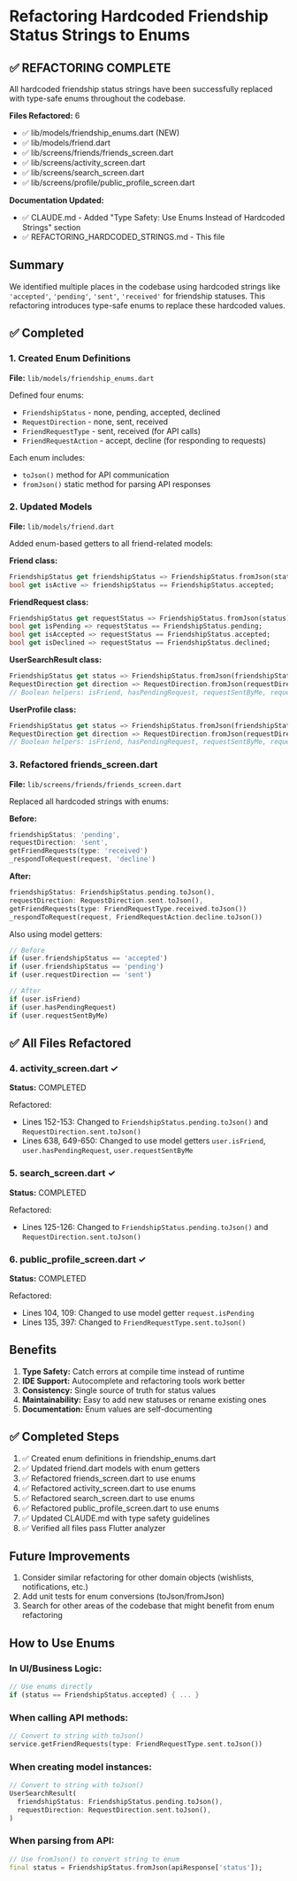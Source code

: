 # Refactoring Hardcoded Friendship Status Strings to Enums

## ✅ REFACTORING COMPLETE

All hardcoded friendship status strings have been successfully replaced with type-safe enums throughout the codebase.

**Files Refactored:** 6
- ✅ lib/models/friendship_enums.dart (NEW)
- ✅ lib/models/friend.dart
- ✅ lib/screens/friends/friends_screen.dart
- ✅ lib/screens/activity_screen.dart
- ✅ lib/screens/search_screen.dart
- ✅ lib/screens/profile/public_profile_screen.dart

**Documentation Updated:**
- ✅ CLAUDE.md - Added "Type Safety: Use Enums Instead of Hardcoded Strings" section
- ✅ REFACTORING_HARDCODED_STRINGS.md - This file

## Summary

We identified multiple places in the codebase using hardcoded strings like `'accepted'`, `'pending'`, `'sent'`, `'received'` for friendship statuses. This refactoring introduces type-safe enums to replace these hardcoded values.

## ✅ Completed

### 1. Created Enum Definitions
**File:** `lib/models/friendship_enums.dart`

Defined four enums:
- `FriendshipStatus` - none, pending, accepted, declined
- `RequestDirection` - none, sent, received
- `FriendRequestType` - sent, received (for API calls)
- `FriendRequestAction` - accept, decline (for responding to requests)

Each enum includes:
- `toJson()` method for API communication
- `fromJson()` static method for parsing API responses

### 2. Updated Models
**File:** `lib/models/friend.dart`

Added enum-based getters to all friend-related models:

**Friend class:**
```dart
FriendshipStatus get friendshipStatus => FriendshipStatus.fromJson(status);
bool get isActive => friendshipStatus == FriendshipStatus.accepted;
```

**FriendRequest class:**
```dart
FriendshipStatus get requestStatus => FriendshipStatus.fromJson(status);
bool get isPending => requestStatus == FriendshipStatus.pending;
bool get isAccepted => requestStatus == FriendshipStatus.accepted;
bool get isDeclined => requestStatus == FriendshipStatus.declined;
```

**UserSearchResult class:**
```dart
FriendshipStatus get status => FriendshipStatus.fromJson(friendshipStatus);
RequestDirection get direction => RequestDirection.fromJson(requestDirection);
// Boolean helpers: isFriend, hasPendingRequest, requestSentByMe, requestSentToMe
```

**UserProfile class:**
```dart
FriendshipStatus get status => FriendshipStatus.fromJson(friendshipStatus);
RequestDirection get direction => RequestDirection.fromJson(requestDirection);
// Boolean helpers: isFriend, hasPendingRequest, requestSentByMe, requestSentToMe
```

### 3. Refactored friends_screen.dart
**File:** `lib/screens/friends/friends_screen.dart`

Replaced all hardcoded strings with enums:

**Before:**
```dart
friendshipStatus: 'pending',
requestDirection: 'sent',
getFriendRequests(type: 'received')
_respondToRequest(request, 'decline')
```

**After:**
```dart
friendshipStatus: FriendshipStatus.pending.toJson(),
requestDirection: RequestDirection.sent.toJson(),
getFriendRequests(type: FriendRequestType.received.toJson())
_respondToRequest(request, FriendRequestAction.decline.toJson())
```

Also using model getters:
```dart
// Before
if (user.friendshipStatus == 'accepted')
if (user.friendshipStatus == 'pending')
if (user.requestDirection == 'sent')

// After
if (user.isFriend)
if (user.hasPendingRequest)
if (user.requestSentByMe)
```

## ✅ All Files Refactored

### 4. activity_screen.dart ✓
**Status:** COMPLETED

Refactored:
- Lines 152-153: Changed to `FriendshipStatus.pending.toJson()` and `RequestDirection.sent.toJson()`
- Lines 638, 649-650: Changed to use model getters `user.isFriend`, `user.hasPendingRequest`, `user.requestSentByMe`

### 5. search_screen.dart ✓
**Status:** COMPLETED

Refactored:
- Lines 125-126: Changed to `FriendshipStatus.pending.toJson()` and `RequestDirection.sent.toJson()`

### 6. public_profile_screen.dart ✓
**Status:** COMPLETED

Refactored:
- Lines 104, 109: Changed to use model getter `request.isPending`
- Lines 135, 397: Changed to `FriendRequestType.sent.toJson()`

## Benefits

1. **Type Safety:** Catch errors at compile time instead of runtime
2. **IDE Support:** Autocomplete and refactoring tools work better
3. **Consistency:** Single source of truth for status values
4. **Maintainability:** Easy to add new statuses or rename existing ones
5. **Documentation:** Enum values are self-documenting

## ✅ Completed Steps

1. ✅ Created enum definitions in friendship_enums.dart
2. ✅ Updated friend.dart models with enum getters
3. ✅ Refactored friends_screen.dart to use enums
4. ✅ Refactored activity_screen.dart to use enums
5. ✅ Refactored search_screen.dart to use enums
6. ✅ Refactored public_profile_screen.dart to use enums
7. ✅ Updated CLAUDE.md with type safety guidelines
8. ✅ Verified all files pass Flutter analyzer

## Future Improvements

1. Consider similar refactoring for other domain objects (wishlists, notifications, etc.)
2. Add unit tests for enum conversions (toJson/fromJson)
3. Search for other areas of the codebase that might benefit from enum refactoring

## How to Use Enums

### In UI/Business Logic:
```dart
// Use enums directly
if (status == FriendshipStatus.accepted) { ... }
```

### When calling API methods:
```dart
// Convert to string with toJson()
service.getFriendRequests(type: FriendRequestType.sent.toJson())
```

### When creating model instances:
```dart
// Convert to string with toJson()
UserSearchResult(
  friendshipStatus: FriendshipStatus.pending.toJson(),
  requestDirection: RequestDirection.sent.toJson(),
)
```

### When parsing from API:
```dart
// Use fromJson() to convert string to enum
final status = FriendshipStatus.fromJson(apiResponse['status']);
```
